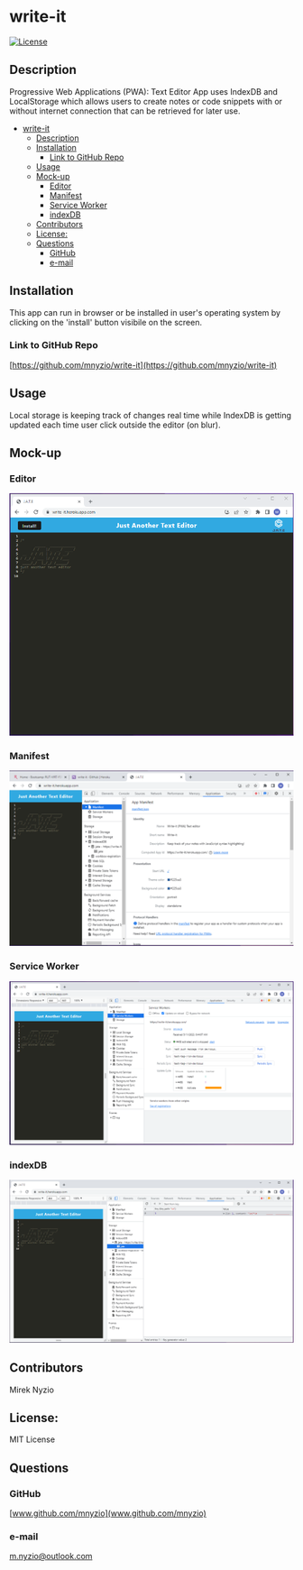 # write-it
[![License](https://img.shields.io/badge/License-MIT_License-green)](#license)

## Description

Progressive Web Applications (PWA): Text Editor
App uses IndexDB and LocalStorage which allows users to create notes or code snippets 
with or without internet connection that can be retrieved for later use.

- [write-it](#write-it)
  - [Description](#description)
  - [Installation](#installation)
    - [Link to GitHub Repo](#link-to-github-repo)
  - [Usage](#usage)
  - [Mock-up](#mock-up)
    - [Editor](#editor)
    - [Manifest](#manifest)
    - [Service Worker](#service-worker)
    - [indexDB](#indexdb)
  - [Contributors](#contributors)
  - [License:](#license)
  - [Questions](#questions)
    - [GitHub](#github)
    - [e-mail](#e-mail)

## Installation 

This app can run in browser or be installed in user's operating system by clicking on the 'install' button visibile on the screen.

### Link to GitHub Repo

[https://github.com/mnyzio/write-it](https://github.com/mnyzio/write-it)

## Usage

Local storage is keeping track of changes real time while IndexDB is getting updated each time user click outside the editor (on blur).

## Mock-up

### Editor 

![editor](./demo/editor.png)

### Manifest

![Manifest](./demo/manifest.png)

### Service Worker

![Service Worker](./demo/service-worker.png)

### indexDB

![indexDB](./demo/indexDB.png)

## Contributors

Mirek Nyzio

## License:

MIT License

## Questions

### GitHub

[www.github.com/mnyzio](www.github.com/mnyzio)

### e-mail

[m.nyzio@outlook.com](m.nyzio@outlook.com)